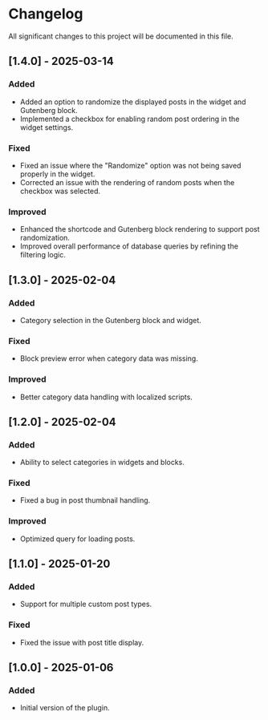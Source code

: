 # Changelog

All significant changes to this project will be documented in this file.

## [1.4.0] - 2025-03-14

### Added
- Added an option to randomize the displayed posts in the widget and Gutenberg block.
- Implemented a checkbox for enabling random post ordering in the widget settings.

### Fixed
- Fixed an issue where the "Randomize" option was not being saved properly in the widget.
- Corrected an issue with the rendering of random posts when the checkbox was selected.

### Improved
- Enhanced the shortcode and Gutenberg block rendering to support post randomization.
- Improved overall performance of database queries by refining the filtering logic.

## [1.3.0] - 2025-02-04

### Added

- Category selection in the Gutenberg block and widget.

### Fixed

- Block preview error when category data was missing.

### Improved

- Better category data handling with localized scripts.

## [1.2.0] - 2025-02-04

### Added

- Ability to select categories in widgets and blocks.

### Fixed

- Fixed a bug in post thumbnail handling.

### Improved

- Optimized query for loading posts.

## [1.1.0] - 2025-01-20

### Added

- Support for multiple custom post types.

### Fixed

- Fixed the issue with post title display.

## [1.0.0] - 2025-01-06

### Added

- Initial version of the plugin.
